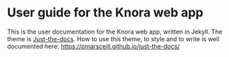 # User guide for the Knora web app

This is the user documentation for the Knora web app, written in Jekyll. The theme is [Just-the-docs](https://github.com/pmarsceill/just-the-docs). How to use this theme, to style and to write is well documented here: https://pmarsceill.github.io/just-the-docs/
